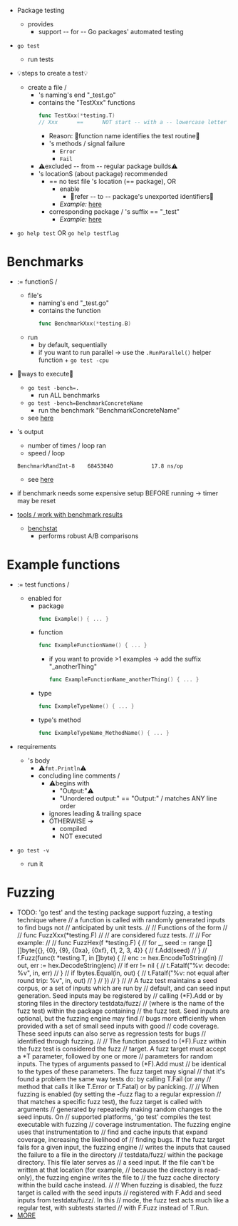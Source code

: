 * Package testing
  * provides
    * support -- for -- Go packages' automated testing

* `go test`
  * run tests

* 💡steps to create a test💡
  * create a file / 
    * 's naming's end "_test.go"
    * contains the "TestXxx" functions 
      ```go
      func TestXxx(*testing.T)
      // Xxx      ==      NOT start -- with a -- lowercase letter 
      ```
      * Reason: 🧠function name identifies the test routine🧠
      * 's methods / signal failure
        * `Error`
        * `Fail`
    * ⚠️excluded -- from -- regular package builds⚠️
    * 's locationS (about package) recommended 
      * == no test file 's location (== package), OR
        * enable
          * 👀refer -- to -- package's unexported identifiers👀 
        * _Example:_ [here](examples/abs_test.go)
      * corresponding package / 's suffix == "_test"
        * _Example:_ [here](examples/abs_otherpackage_test.go)

* `go help test` OR `go help testflag`

# Benchmarks

* := functionS / 
  * file's
    * naming's end "_test.go"
    * contains the function
      ```go
      func BenchmarkXxx(*testing.B)    
      ```
  * run
    * by default, sequentially
    * if you want to run parallel -> use the `.RunParallel()` helper function + `go test -cpu`

* 👀ways to execute👀
  * `go test -bench=.`
    * run ALL benchmarks
  * `go test -bench=BenchmarkConcreteName`
    * run the benchmark "BenchmarkConcreteName"
  * see [here](https://golang.org/cmd/go/#hdr-Testing_flags)

* 's output
  * number of times / loop ran
  * speed / loop
  
  ```
  BenchmarkRandInt-8   	68453040	        17.8 ns/op
  ```
  * see [here](https://golang.org/design/14313-benchmark-format)
  
* if benchmark needs some expensive setup BEFORE running -> timer may be reset

* [tools / work with benchmark results](https://golang.org/x/perf/cmd) 
  * [benchstat](https://golang.org/x/perf/cmd/benchstat)
    * performs robust A/B comparisons

# Example functions

* := test functions / 
  * enabled for
    * package
      ```go
      func Example() { ... }
      ```
    * function
      ```go
      func ExampleFunctionName() { ... }
      ```
      * if you want to provide >1 examples -> add the suffix "_anotherThing"
        ```go
        func ExampleFunctionName_anotherThing() { ... }
        ```
    * type
      ```go
      func ExampleTypeName() { ... }
      ```
    * type's method
      ```go
      func ExampleTypeName_MethodName() { ... }
      ```

* requirements
  * 's body
    * ⚠️`fmt.Println`⚠️
    * concluding line comments /
      * ⚠️begins with
        * "Output:"⚠️
        * "Unordered output:" == "Output:" / matches ANY line order
      * ignores leading & trailing space
      * OTHERWISE -> 
        * compiled
        * NOT executed 

* `go test -v`
  * run it

# Fuzzing

* TODO:
'go test' and the testing package support fuzzing, a testing technique where
// a function is called with randomly generated inputs to find bugs not
// anticipated by unit tests.
//
// Functions of the form
//
//	func FuzzXxx(*testing.F)
//
// are considered fuzz tests.
//
// For example:
//
//	func FuzzHex(f *testing.F) {
//	  for _, seed := range [][]byte{{}, {0}, {9}, {0xa}, {0xf}, {1, 2, 3, 4}} {
//	    f.Add(seed)
//	  }
//	  f.Fuzz(func(t *testing.T, in []byte) {
//	    enc := hex.EncodeToString(in)
//	    out, err := hex.DecodeString(enc)
//	    if err != nil {
//	      t.Fatalf("%v: decode: %v", in, err)
//	    }
//	    if !bytes.Equal(in, out) {
//	      t.Fatalf("%v: not equal after round trip: %v", in, out)
//	    }
//	  })
//	}
//
// A fuzz test maintains a seed corpus, or a set of inputs which are run by
// default, and can seed input generation. Seed inputs may be registered by
// calling (*F).Add or by storing files in the directory testdata/fuzz/<Name>
// (where <Name> is the name of the fuzz test) within the package containing
// the fuzz test. Seed inputs are optional, but the fuzzing engine may find
// bugs more efficiently when provided with a set of small seed inputs with good
// code coverage. These seed inputs can also serve as regression tests for bugs
// identified through fuzzing.
//
// The function passed to (*F).Fuzz within the fuzz test is considered the fuzz
// target. A fuzz target must accept a *T parameter, followed by one or more
// parameters for random inputs. The types of arguments passed to (*F).Add must
// be identical to the types of these parameters. The fuzz target may signal
// that it's found a problem the same way tests do: by calling T.Fail (or any
// method that calls it like T.Error or T.Fatal) or by panicking.
//
// When fuzzing is enabled (by setting the -fuzz flag to a regular expression
// that matches a specific fuzz test), the fuzz target is called with arguments
// generated by repeatedly making random changes to the seed inputs. On
// supported platforms, 'go test' compiles the test executable with fuzzing
// coverage instrumentation. The fuzzing engine uses that instrumentation to
// find and cache inputs that expand coverage, increasing the likelihood of
// finding bugs. If the fuzz target fails for a given input, the fuzzing engine
// writes the inputs that caused the failure to a file in the directory
// testdata/fuzz/<Name> within the package directory. This file later serves as
// a seed input. If the file can't be written at that location (for example,
// because the directory is read-only), the fuzzing engine writes the file to
// the fuzz cache directory within the build cache instead.
//
// When fuzzing is disabled, the fuzz target is called with the seed inputs
// registered with F.Add and seed inputs from testdata/fuzz/<Name>. In this
// mode, the fuzz test acts much like a regular test, with subtests started
// with F.Fuzz instead of T.Run.
* [MORE](https://go.dev/doc/fuzz) 
